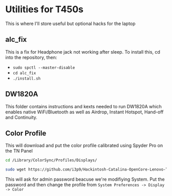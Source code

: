# Utilities for T450s

This is where I'll store useful but optional hacks for the laptop

## alc_fix
This is a fix for Headphone jack not working after sleep. To install this, cd into the repository, then:

- `sudo spctl --master-disable`
- `cd alc_fix`
- `./install.sh`

## DW1820A
This folder contains instructions and kexts needed to run DW1820A which enables native WiFi/Bluetooth as well as Airdrop, Instant Hotspot, Hand-off and Continuity. 

## Color Profile

This will download and put the color profile calibrated using Spyder Pro on the TN Panel

```bash
cd /Library/ColorSync/Profiles/Displays/
```

```bash
sudo wget https://github.com/i3p9/Hackintosh-Catalina-OpenCore-Lenovo-T450s-efi/blob/master/Utilities/T450s_Color_Spyder_TNPanel.icm
```

This will ask for admin password beacuse we're modifiying System. Put the password and then change the profile from `System Preferences -> Display -> Color`